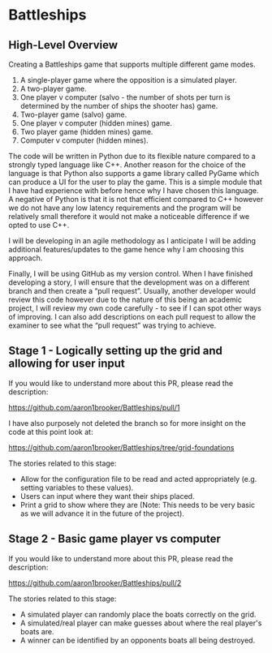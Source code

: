 # Battleships

## High-Level Overview

Creating a Battleships game that supports multiple different game modes. 
1) A single-player game where the opposition is a simulated player.
2) A two-player game.
3) One player v computer (salvo - the number of shots per turn is determined by the number of ships the shooter has) game.
4) Two-player game (salvo) game.
5) One player v computer (hidden mines) game.
6) Two player game (hidden mines) game.
7) Computer v computer (hidden mines).

The code will be written in Python due to its flexible nature compared to a strongly typed language like C++. Another reason for the choice of the language is that Python also supports a game library called PyGame which can produce a UI for the user to play the game. This is a simple module that I have had experience with before hence why I have chosen this language. A negative of Python is that it is not that efficient compared to C++ however we do not have any low latency requirements and the program will be relatively small therefore it would not make a noticeable difference if we opted to use C++.

I will be developing in an agile methodology as I anticipate I will be adding additional features/updates to the game hence why I am choosing this approach.

Finally, I will be using GitHub as my version control. When I have finished developing a story, I will ensure that the development was on a different branch and then create a “pull request”. Usually, another developer would review this code however due to the nature of this being an academic project, I will review my own code carefully - to see if I can spot other ways of improving. I can also add descriptions on each pull request to allow the examiner to see what the “pull request” was trying to achieve.

## Stage 1 - Logically setting up the grid and allowing for user input

If you would like to understand more about this PR, please read the description:

https://github.com/aaron1brooker/Battleships/pull/1

I have also purposely not deleted the branch so for more insight on the code at this point look at:

https://github.com/aaron1brooker/Battleships/tree/grid-foundations

The stories related to this stage:

- Allow for the configuration file to be read and acted appropriately (e.g. setting variables to these values).
- Users can input where they want their ships placed.
- Print a grid to show where they are (Note: This needs to be very basic as we will advance it in the future of the project).

## Stage 2 - Basic game player vs computer

If you would like to understand more about this PR, please read the description:

https://github.com/aaron1brooker/Battleships/pull/2

The stories related to this stage:
- A simulated player can randomly place the boats correctly on the grid.
- A simulated/real player can make guesses about where the real player's boats are.
- A winner can be identified by an opponents boats all being destroyed.

